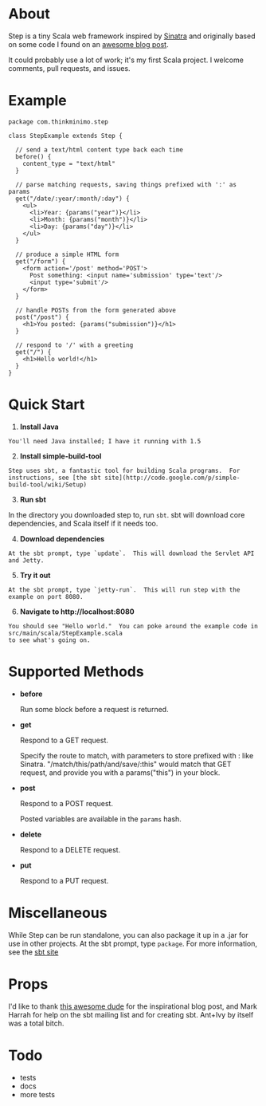 About
=====

Step is a tiny Scala web framework inspired by [Sinatra](http://www.sinatrarb.com/) and originally based on some code I found on an [awesome blog post](http://www.riffraff.info/2009/4/11/step-a-scala-web-picoframework).

It could probably use a lot of work; it's my first Scala project. I welcome comments, pull requests, and issues.

Example
=======

    package com.thinkminimo.step

    class StepExample extends Step {

      // send a text/html content type back each time
      before() {
        content_type = "text/html"
      }

      // parse matching requests, saving things prefixed with ':' as params
      get("/date/:year/:month/:day") {
        <ul>
          <li>Year: {params("year")}</li>
          <li>Month: {params("month")}</li>
          <li>Day: {params("day")}</li>
        </ul>
      }

      // produce a simple HTML form
      get("/form") {
        <form action='/post' method='POST'>
          Post something: <input name='submission' type='text'/>
          <input type='submit'/>
        </form>
      }

      // handle POSTs from the form generated above
      post("/post") {
        <h1>You posted: {params("submission")}</h1>
      }

      // respond to '/' with a greeting
      get("/") {
        <h1>Hello world!</h1>
      }
    }


Quick Start
===========
1.   __Install Java__

    You'll need Java installed; I have it running with 1.5

2.   __Install simple-build-tool__

    Step uses sbt, a fantastic tool for building Scala programs.  For instructions, see [the sbt site](http://code.google.com/p/simple-build-tool/wiki/Setup)

3.   __Run sbt__

  In the directory you downloaded step to, run `sbt`.
  sbt will download core dependencies, and Scala itself if it needs too.

4.   __Download dependencies__

    At the sbt prompt, type `update`.  This will download the Servlet API and Jetty.

5.   __Try it out__

    At the sbt prompt, type `jetty-run`.  This will run step with the example on port 8080.

6.   __Navigate to http://localhost:8080__

    You should see "Hello world."  You can poke around the example code in src/main/scala/StepExample.scala
    to see what's going on.


Supported Methods
=================

*   __before__

    Run some block before a request is returned.

*   __get__

    Respond to a GET request.

    Specify the route to match, with parameters to store prefixed with : like Sinatra.
    "/match/this/path/and/save/:this" would match that GET request, and provide you with a
    params("this") in your block.

*   __post__

    Respond to a POST request.

    Posted variables are available in the `params` hash.

*   __delete__

    Respond to a DELETE request.

*   __put__

    Respond to a PUT request.


Miscellaneous
=============
While Step can be run standalone, you can also package it up in a .jar for use in other projects.  At the sbt prompt, type `package`.  For more information, see the [sbt site](http://code.google.com/p/simple-build-tool/)

Props
=====
I'd like to thank [this awesome dude](http://www.riffraff.info/) for the inspirational blog post, and Mark Harrah for help on the sbt mailing list and for creating sbt.  Ant+Ivy by itself was a total bitch.

Todo
====
* tests
* docs
* more tests
